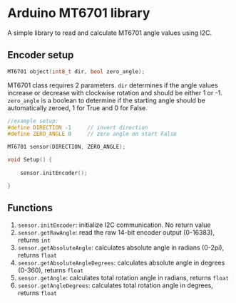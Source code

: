# Arduino MT6701 library

A simple library to read and calculate MT6701 angle values using I2C.

## Encoder setup

````cpp
MT6701 object(int8_t dir, bool zero_angle);
````

MT6701 class requires 2 parameters. `dir` determines if the angle values increase or decrease with clockwise rotation and should be either 1 or -1. `zero_angle` is a boolean to determine if the starting angle should be automatically zeroed, 1 for True and 0 for False.

````cpp
//example setup:
#define DIRECTION -1     // invert direction
#define ZERO_ANGLE 0     // zero angle on start False

MT6701 sensor(DIRECTION, ZERO_ANGLE);

void Setup() {
    
    sensor.initEncoder();

}
````

## Functions
1) `sensor.initEncoder`: initialize I2C communication. No return value
2) `sensor.getRawAngle`: read the raw 14-bit encoder output (0-16383), returns `int`
3) `sensor.getAbsoluteAngle`: calculates absolute angle in radians (0-2pi), returns `float`
4) `sensor.getAbsoluteAngleDegrees`: calculates absolute angle in degrees (0-360), returns `float`
5) `sensor.getAngle`: calculates total rotation angle in radians, returns `float`
6) `sensor.getAngleDegrees`: calculates total rotation angle in degrees, returns `float`
